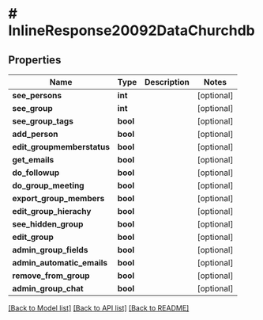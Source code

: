 # # InlineResponse20092DataChurchdb

## Properties

Name | Type | Description | Notes
------------ | ------------- | ------------- | -------------
**see_persons** | **int** |  | [optional]
**see_group** | **int** |  | [optional]
**see_group_tags** | **bool** |  | [optional]
**add_person** | **bool** |  | [optional]
**edit_groupmemberstatus** | **bool** |  | [optional]
**get_emails** | **bool** |  | [optional]
**do_followup** | **bool** |  | [optional]
**do_group_meeting** | **bool** |  | [optional]
**export_group_members** | **bool** |  | [optional]
**edit_group_hierachy** | **bool** |  | [optional]
**see_hidden_group** | **bool** |  | [optional]
**edit_group** | **bool** |  | [optional]
**admin_group_fields** | **bool** |  | [optional]
**admin_automatic_emails** | **bool** |  | [optional]
**remove_from_group** | **bool** |  | [optional]
**admin_group_chat** | **bool** |  | [optional]

[[Back to Model list]](../../README.md#models) [[Back to API list]](../../README.md#endpoints) [[Back to README]](../../README.md)
